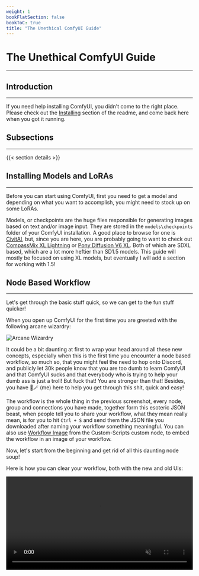 ```yaml
---
weight: 1
bookFlatSection: false
bookToC: true
title: "The Unethical ComfyUI Guide"
---
```


<!--markdownlint-disable MD025 MD033 MD038 -->

# The Unethical ComfyUI Guide

---

## Introduction

---

If you need help installing ComfyUI, you didn't come to the right place. Please check out the [Installing](https://github.com/comfyanonymous/ComfyUI?tab=readme-ov-file#installing) section of the readme, and come back here when you got it running.

## Subsections

---

{{< section details >}}

## Installing Models and LoRAs

---

Before you can start using ComfyUI, first you need to get a model and depending on what you want to accomplish, you might need to stock up on some LoRAs.

Models, or checkpoints are the huge files responsible for generating images based on text and/or image input. They are stored in the `models\checkpoints` folder of your ComfyUI installation. A good place to browse for one is [CivitAI](https://civitai.com/), but, since you are here, you are probably going to want to check out [CompassMix XL Lightning](https://civitai.com/models/498370/compassmix-xl-lightning) or [Pony Diffusion V6 XL](https://civitai.com/models/257749/pony-diffusion-v6-xl). Both of which are SDXL based, which are a lot more heftier than SD1.5 models. This guide will mostly be focused on using XL models, but eventually I will add a section for working with 1.5! <!-- ⚠️ TODO: Add a section for 1.5 x) -->

## Node Based Workflow

---

Let's get through the basic stuff quick, so we can get to the fun stuff quicker!

 When you open up ComfyUI for the first time you are greeted with the following arcane wizardry:

![Arcane Wizardry](/images/comfyui/arcane_wizardry.png)

It could be a bit daunting at first to wrap your head around all these new concepts, especially when this is the first time you encounter a node based workflow, so much so, that you might feel the need to hop onto Discord, and publicly let 30k people know that you are too dumb to learn ComfyUI and that ComfyUI sucks and that everybody who is trying to help your dumb ass is just a troll! But fuck that! You are stronger than that! Besides, you have 🐺🪄 (me) here to help you get through this shit, quick and easy!

The workflow is the whole thing in the previous screenshot, every node, group and connections you have made, together form this esoteric JSON beast, when people tell you to share your workflow, what they mean really mean, is for you to hit `Ctrl + S` and send them the JSON file you downloaded after naming your workflow something meaningful. You can also use [Workflow Image](/docs/yiff_toolkit/comfyui/custom_nodes/ComfyUI-Custom-Scripts/#workflow-image) from the Custom-Scripts custom node, to embed the workflow in an image of your workflow.

Now, let's start from the beginning and get rid of all this daunting node soup!

Here is how you can clear your workflow, both with the new and old UIs:

<div style="text-align: center;">
    <video style="width: 100%;" autoplay loop muted playsinline>
        <source src="https://huggingface.co/k4d3/yiff_toolkit3/resolve/main/static/comfyui/clear_workflow.mp4" type="video/mp4">
        Your browser does not support the video tag.
    </video>
</div>
